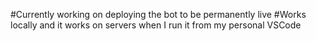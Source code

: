 #Currently working on deploying the bot to be permanently live
#Works locally and it works on servers when I run it from my personal VSCode
